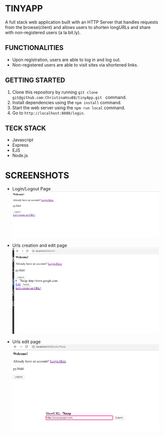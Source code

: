# TINYAPP
A full stack web application built with an HTTP Server that handles requests from the browse(client) and allows users to shorten longURLs and share with non-registered users (a la bit.ly). 


## FUNCTIONALITIES
* Upon registration, users are able to log in and log out.  
* Non-registered users are able to visit sites via shortened links.


## GETTING STARTED
1. Clone this repository by running `git clone git@github.com:ChristinaHsu88/tinyApp.git ` command.
2. Install dependencies using the `npm install` command.
3. Start the web server using the `npm run local` command. 
4. Go to `http://localhost:8080/login`.

## TECK STACK
* Javascript
* Express
* EJS
* Node.js

# SCREENSHOTS
* Login/Logout Page
!["user-login demo"](https://github.com/ChristinaHsu88/tinyApp/blob/master/docs/user-login.png)

* Urls creation and edit page
!["urls link demo"](https://github.com/ChristinaHsu88/tinyApp/blob/master/docs/urls%20link.png)

* Urls edit page
!["user edit demo"](https://github.com/ChristinaHsu88/tinyApp/blob/master/docs/user_id%20page.png)



